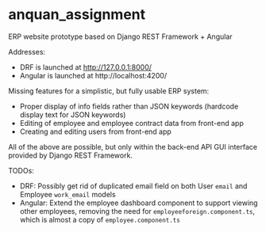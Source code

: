 # anquan_assignment
ERP website prototype based on Django REST Framework + Angular

Addresses:
* DRF is launched at http://127.0.0.1:8000/
* Angular is launched at http://localhost:4200/

Missing features for a simplistic, but fully usable ERP system:
* Proper display of info fields rather than JSON keywords (hardcode display text for JSON keywords)
* Editing of employee and employee contract data from front-end app
* Creating and editing users from front-end app

All of the above are possible, but only within the back-end API GUI interface provided by Django REST Framework.

TODOs:
* DRF: Possibly get rid of duplicated email field on both User `email` and Employee `work_email` models
* Angular: Extend the employee dashboard component to support viewing other employees, removing the need for `employeeforeign.component.ts`, which is almost a copy of `employee.component.ts`
